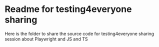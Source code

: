 # Readme for testing4everyone sharing
Here is the folder to share the source code for testing4everyone sharing session about Playwright and JS and TS